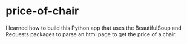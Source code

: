 # price-of-chair

I learned how to build this Python app that uses the BeautifulSoup and Requests packages to parse an html page to get the price of a chair.
